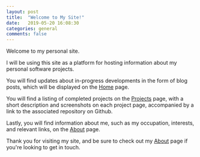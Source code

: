 ```yaml
---
layout: post
title:  "Welcome to My Site!"
date:   2019-05-20 16:08:30
categories: general
comments: false
---
```

Welcome to my personal site.

I will be using this site as a platform for hosting information about my personal software projects. 


You will find updates about in-progress developments in the form of blog posts, which will be displayed on the [Home](/) page.

You will find a listing of completed projects on the [Projects](/projects) page, with a short description and screenshots on each project page, accompanied by a link to the associated repository on Github.

Lastly, you will find information about me, such as my occupation, interests, and relevant links, on the [About](/about) page.


Thank you for visiting my site, and be sure to check out my [About](/about) page if you're looking to get in touch.
